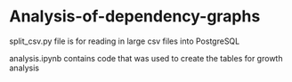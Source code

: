 # Analysis-of-dependency-graphs

split_csv.py file is for reading in large csv files into PostgreSQL

analysis.ipynb contains code that was used to create the tables for growth analysis
